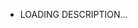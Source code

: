 - LOADING DESCRIPTION...

<!---
jgkramer25/jgkramer25 is a ✨ special ✨ repository because its `README.md` (this file) appears on your GitHub profile.
You can click the Preview link to take a look at your changes.
--->
